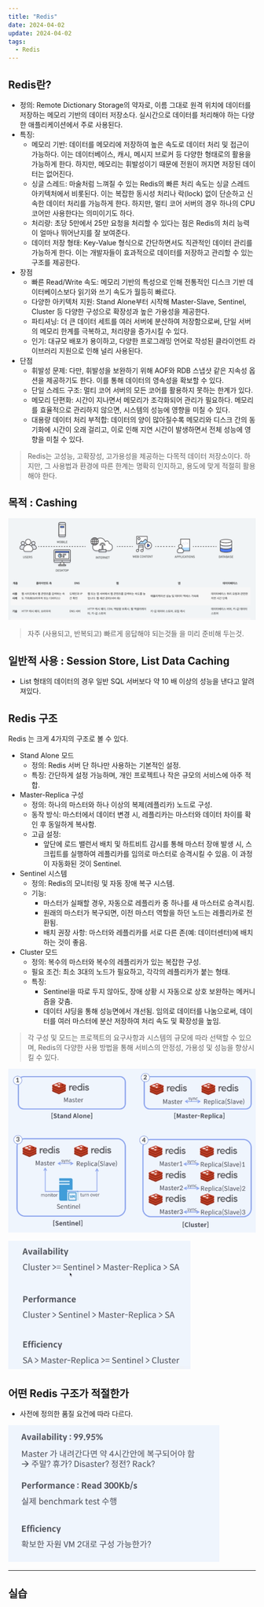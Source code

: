 ```yaml
---
title: "Redis"
date: 2024-04-02
update: 2024-04-02
tags:
  - Redis
---
```


## Redis란?
- 정의: Remote Dictionary Storage의 약자로, 이름 그대로 원격 위치에 데이터를 저장하는 메모리 기반의 데이터 저장소다. 실시간으로 데이터를 처리해야 하는 다양한 애플리케이션에서 주로 사용된다.
- 특징:
  - 메모리 기반: 데이터를 메모리에 저장하여 높은 속도로 데이터 처리 및 접근이 가능하다. 이는 데이터베이스, 캐시, 메시지 브로커 등 다양한 형태로의 활용을 가능하게 한다. 하지만, 메모리는 휘발성이기 때문에 전원이 꺼지면 저장된 데이터는 없어진다.
  - 싱글 스레드: 마술처럼 느껴질 수 있는 Redis의 빠른 처리 속도는 싱글 스레드 아키텍처에서 비롯된다. 이는 복잡한 동시성 처리나 락(lock) 없이 단순하고 신속한 데이터 처리를 가능하게 한다. 하지만, 멀티 코어 서버의 경우 하나의 CPU 코어만 사용한다는 의미이기도 하다.
  - 처리량: 초당 5만에서 25만 요청을 처리할 수 있다는 점은 Redis의 처리 능력이 얼마나 뛰어난지를 잘 보여준다.
  - 데이터 저장 형태: Key-Value 형식으로 간단하면서도 직관적인 데이터 관리를 가능하게 한다. 이는 개발자들이 효과적으로 데이터를 저장하고 관리할 수 있는 구조를 제공한다.
- 장점
  - 빠른 Read/Write 속도: 메모리 기반의 특성으로 인해 전통적인 디스크 기반 데이터베이스보다 읽기와 쓰기 속도가 월등히 빠르다.
  - 다양한 아키텍처 지원: Stand Alone부터 시작해 Master-Slave, Sentinel, Cluster 등 다양한 구성으로 확장성과 높은 가용성을 제공한다.
  - 파티셔닝: 더 큰 데이터 세트를 여러 서버에 분산하여 저장함으로써, 단일 서버의 메모리 한계를 극복하고, 처리량을 증가시킬 수 있다.
  - 인기: 대규모 배포가 용이하고, 다양한 프로그래밍 언어로 작성된 클라이언트 라이브러리 지원으로 인해 널리 사용된다.
- 단점
  - 휘발성 문제: 다만, 휘발성을 보완하기 위해 AOF와 RDB 스냅샷 같은 지속성 옵션을 제공하기도 한다. 이를 통해 데이터의 영속성을 확보할 수 있다.
  - 단일 스레드 구조: 멀티 코어 서버의 모든 코어를 활용하지 못하는 한계가 있다.
  - 메모리 단편화: 시간이 지나면서 메모리가 조각화되어 관리가 필요하다. 메모리를 효율적으로 관리하지 않으면, 시스템의 성능에 영향을 미칠 수 있다.
  - 대용량 데이터 처리 부적합: 데이터의 양이 많아질수록 메모리와 디스크 간의 동기화에 시간이 오래 걸리고, 이로 인해 지연 시간이 발생하면서 전체 성능에 영향을 미칠 수 있다.

> Redis는 고성능, 고확장성, 고가용성을 제공하는 다목적 데이터 저장소이다. 하지만, 그 사용법과 환경에 따른 한계는 명확히 인지하고, 용도에 맞게 적절히 활용해야 한다.

## 목적 : Cashing
![img.png](img.png)
> 자주 (사용되고, 반복되고) 빠르게 응답해야 되는것들 을 미리 준비해 두는것.

## 일반적 사용 : Session Store, List Data Caching
- List 형태의 데이터의 경우 일반 SQL 서버보다 약 10 배 이상의 성능을 낸다고 알려져있다.



## Redis 구조
Redis 는 크게 4가지의 구조로 볼 수 있다.

- Stand Alone 모드
  - 정의: Redis 서버 단 하나만 사용하는 기본적인 설정.
  - 특징: 간단하게 설정 가능하며, 개인 프로젝트나 작은 규모의 서비스에 아주 적합.
- Master-Replica 구성
  - 정의: 하나의 마스터와 하나 이상의 복제(레플리카) 노드로 구성.
  - 동작 방식: 마스터에서 데이터 변경 시, 레플리카는 마스터와 데이터 차이를 확인 후 동일하게 복사함.
  - 고급 설정:
    - 앞단에 로드 밸런서 배치 및 하트비트 감시를 통해 마스터 장애 발생 시, 스크립트를 실행하여 레플리카를 임의로 마스터로 승격시킬 수 있음. 이 과정이 자동화된 것이 Sentinel.
- Sentinel 시스템
  - 정의: Redis의 모니터링 및 자동 장애 복구 시스템.
  - 기능:
    - 마스터가 실패할 경우, 자동으로 레플리카 중 하나를 새 마스터로 승격시킴.
    - 원래의 마스터가 복구되면, 이전 마스터 역할을 하던 노드는 레플리카로 전환됨.
    - 배치 권장 사항: 마스터와 레플리카를 서로 다른 존(예: 데이터센터)에 배치하는 것이 좋음.
- Cluster 모드
  - 정의: 복수의 마스터와 복수의 레플리카가 있는 복잡한 구성.
  - 필요 조건: 최소 3대의 노드가 필요하고, 각각의 레플리카가 붙는 형태.
  - 특징:
    - Sentinel을 따로 두지 않아도, 장애 상황 시 자동으로 상호 보완하는 메커니즘을 갖춤.
    - 데이터 샤딩을 통해 성능면에서 개선됨. 임의로 데이터를 나눔으로써, 데이터를 여러 마스터에 분산 저장하여 처리 속도 및 확장성을 높임.


> 각 구성 및 모드는 프로젝트의 요구사항과 시스템의 규모에 따라 선택할 수 있으며, Redis의 다양한 사용 방법을 통해 서비스의 안정성, 가용성 및 성능을 향상시킬 수 있다.


![img.png](img_1.png)

![img_1.png](img_2.png)

## 어떤 Redis 구조가 적절한가
- 사전에 정의한 품질 요건에 따라 다르다.

![img_2.png](img_3.png)

---
## 실습
